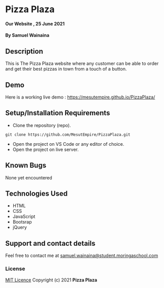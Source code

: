 # Pizza Plaza

#### Our Website , 25 June 2021

#### By **Samuel Wainaina**

## Description

This is The Pizza Plaza website where any customer can be able to order and get their best pizzas in town from a touch of a button.

## Demo

Here is a working live demo : https://mesutempire.github.io/PizzaPlaza/

## Setup/Installation Requirements

- Clone the repository (repo).

```
git clone https://github.com/MesutEmpire/PizzaPlaza.git
```

- Open the project on VS Code or any editor of choice.
- Open the project on live server.

## Known Bugs

None yet encountered

## Technologies Used

- HTML
- CSS
- JavaScript
- Bootsrap
- jQuery

## Support and contact details

Feel free to contact me at samuel.wainaina@student.moringaschool.com

### License

[MIT Licence](https://choosealicense.com/licenses/mit/)
Copyright (c) 2021 **Pizza Plaza**
